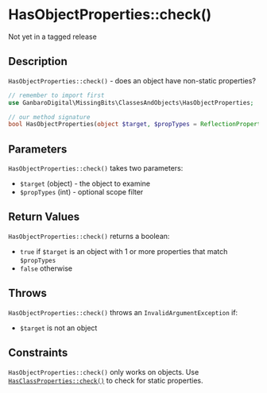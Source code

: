 # HasObjectProperties::check()

<div class="callout warning" markdown="1">
Not yet in a tagged release
</div>

## Description

`HasObjectProperties::check()` - does an object have non-static properties?

```php
// remember to import first
use GanbaroDigital\MissingBits\ClassesAndObjects\HasObjectProperties;

// our method signature
bool HasObjectProperties(object $target, $propTypes = ReflectionProperty::IS_PUBLIC);
```

## Parameters

`HasObjectProperties::check()` takes two parameters:

* `$target` (object) - the object to examine
* `$propTypes` (int) - optional scope filter

## Return Values

`HasObjectProperties::check()` returns a boolean:

* `true` if `$target` is an object with 1 or more properties that match `$propTypes`
* `false` otherwise

## Throws

`HasObjectProperties::check()` throws an `InvalidArgumentException` if:

* `$target` is not an object

## Constraints

`HasObjectProperties::check()` only works on objects. Use [`HasClassProperties::check()`](HasClassProperties.check.html) to check for static properties.
